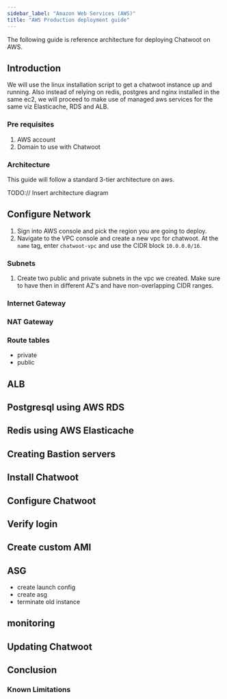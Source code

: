 ```yaml
---
sidebar_label: "Amazon Web Services (AWS)"
title: "AWS Production deployment guide"
---
```


The following guide is reference architecture for deploying Chatwoot on AWS.

## Introduction

We will use the linux installation script to get a chatwoot instance up and running. Also instead of
relying on redis, postgres and nginx installed in the same ec2, we will proceed to make use
of managed aws services for the same viz Elasticache, RDS and ALB.

### Pre requisites

1. AWS account
2. Domain to use with Chatwoot

### Architecture

This guide will follow a standard 3-tier architecture on aws. 

TODO:// Insert architecture diagram


## Configure Network
1. Sign into AWS console and pick the region you are going to deploy.
2. Navigate to the VPC console and create a new vpc for chatwoot. At the `name` tag, enter
   `chatwoot-vpc` and use the CIDR block `10.0.0.0/16`.

### Subnets
1. Create two public and private subnets in the vpc we created. Make sure to have then in different AZ's and
have non-overlapping CIDR ranges.

### Internet Gateway

### NAT Gateway

### Route tables
- private
- public


## ALB

## Postgresql using AWS RDS

## Redis using AWS Elasticache


## Creating Bastion servers

## Install Chatwoot

## Configure Chatwoot
## Verify login

## Create custom AMI


## ASG
- create launch config
- create asg
- terminate old instance

## monitoring

## Updating Chatwoot
## Conclusion






### Known Limitations
